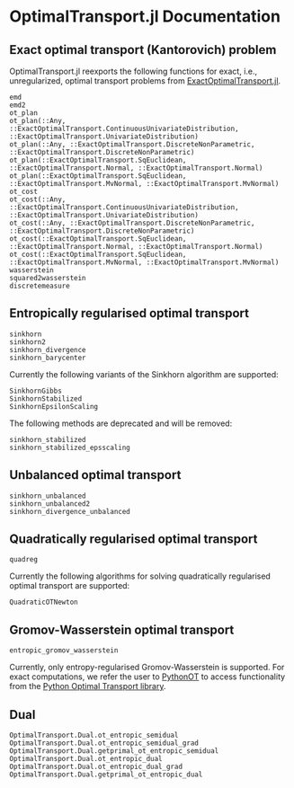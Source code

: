 # OptimalTransport.jl Documentation


## Exact optimal transport (Kantorovich) problem

OptimalTransport.jl reexports the following functions for exact, i.e.,
unregularized, optimal transport problems from
[ExactOptimalTransport.jl](https://github.com/JuliaOptimalTransport/ExactOptimalTransport.jl).

```@docs
emd
emd2
ot_plan
ot_plan(::Any, ::ExactOptimalTransport.ContinuousUnivariateDistribution, ::ExactOptimalTransport.UnivariateDistribution)
ot_plan(::Any, ::ExactOptimalTransport.DiscreteNonParametric, ::ExactOptimalTransport.DiscreteNonParametric)
ot_plan(::ExactOptimalTransport.SqEuclidean, ::ExactOptimalTransport.Normal, ::ExactOptimalTransport.Normal)
ot_plan(::ExactOptimalTransport.SqEuclidean, ::ExactOptimalTransport.MvNormal, ::ExactOptimalTransport.MvNormal)
ot_cost
ot_cost(::Any, ::ExactOptimalTransport.ContinuousUnivariateDistribution, ::ExactOptimalTransport.UnivariateDistribution)
ot_cost(::Any, ::ExactOptimalTransport.DiscreteNonParametric, ::ExactOptimalTransport.DiscreteNonParametric)
ot_cost(::ExactOptimalTransport.SqEuclidean, ::ExactOptimalTransport.Normal, ::ExactOptimalTransport.Normal)
ot_cost(::ExactOptimalTransport.SqEuclidean, ::ExactOptimalTransport.MvNormal, ::ExactOptimalTransport.MvNormal)
wasserstein
squared2wasserstein
discretemeasure
```

## Entropically regularised optimal transport

```@docs
sinkhorn
sinkhorn2
sinkhorn_divergence
sinkhorn_barycenter
```

Currently the following variants of the Sinkhorn algorithm are supported:

```@docs
SinkhornGibbs
SinkhornStabilized
SinkhornEpsilonScaling
```

The following methods are deprecated and will be removed:

```@docs
sinkhorn_stabilized
sinkhorn_stabilized_epsscaling
```

## Unbalanced optimal transport

```@docs
sinkhorn_unbalanced
sinkhorn_unbalanced2
sinkhorn_divergence_unbalanced
```

## Quadratically regularised optimal transport

```@docs
quadreg
```

Currently the following algorithms for solving quadratically regularised optimal transport are supported:
```@docs
QuadraticOTNewton
```

## Gromov-Wasserstein optimal transport

```@docs
entropic_gromov_wasserstein
```

Currently, only entropy-regularised Gromov-Wasserstein is supported. For exact computations, we refer the user to
[PythonOT](https://github.com/JuliaOptimalTransport/PythonOT.jl) to access functionality from the [Python Optimal Transport library](https://pythonot.github.io/). 

## Dual

```@docs
OptimalTransport.Dual.ot_entropic_semidual
OptimalTransport.Dual.ot_entropic_semidual_grad
OptimalTransport.Dual.getprimal_ot_entropic_semidual
OptimalTransport.Dual.ot_entropic_dual
OptimalTransport.Dual.ot_entropic_dual_grad
OptimalTransport.Dual.getprimal_ot_entropic_dual
```

